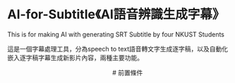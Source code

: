 # AI-for-Subtitle《AI語音辨識生成字幕》
This is for making AI with generating SRT Subtitle by four NKUST Students

這是一個字幕處理工具，分為speech to text語音轉文字生成逐字稿，以及自動化嵌入逐字稿字幕生成新影片內容，兩種主要功能。


　　　　　　　　　　　　　　　　　# 前置條件





